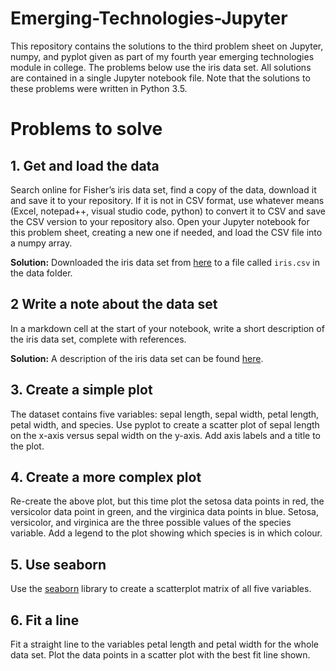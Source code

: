 # Emerging-Technologies-Jupyter
This repository contains the solutions to the third problem sheet on Jupyter, numpy, and pyplot given as part of my fourth year emerging technologies module in college. The problems below use the iris data set. All solutions are contained in a single Jupyter notebook file. Note that the solutions to these problems were written in Python 3.5.

# Problems to solve

## 1. Get and load the data
Search online for Fisher’s iris data set, find a copy of the data, download it and save it to your repository. If it is not in CSV format, use whatever means (Excel, notepad++, visual studio code, python) to convert it to CSV and save the CSV version to your repository also. Open your Jupyter notebook for this problem sheet, creating a new one if needed, and load the CSV file into a numpy array.

**Solution:** Downloaded the iris data set from [here](https://archive.ics.uci.edu/ml/machine-learning-databases/iris/iris.data) to a file called `iris.csv` in the data folder.

## 2 Write a note about the data set
In a markdown cell at the start of your notebook, write a short description of the iris data set, complete with references.

**Solution:** A description of the iris data set can be found [here](https://archive.ics.uci.edu/ml/machine-learning-databases/iris/iris.names).

## 3. Create a simple plot
The dataset contains five variables: sepal length, sepal width, petal length, petal width, and species. Use pyplot to create a scatter plot of sepal length on the x-axis versus sepal width on the y-axis. Add axis labels and a title to the plot.

## 4. Create a more complex plot
Re-create the above plot, but this time plot the setosa data points in red, the versicolor data point in green, and the virginica data points in blue. Setosa, versicolor, and virginica are the three possible values of the species variable. Add a legend to the plot showing which species is in which colour.

## 5. Use seaborn
Use the [seaborn](http://seaborn.pydata.org/examples/scatterplot_matrix.html) library to create a scatterplot matrix of all five variables.

## 6. Fit a line
Fit a straight line to the variables petal length and petal width for the whole data set. Plot the data points in a scatter plot with the best fit line shown.
